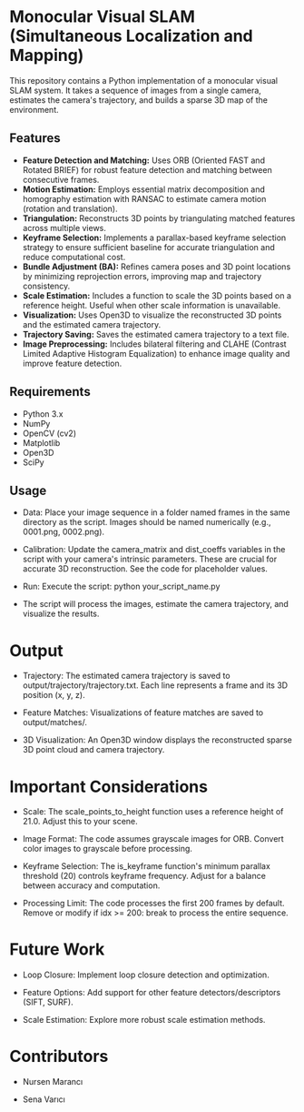 # Monocular Visual SLAM (Simultaneous Localization and Mapping)

This repository contains a Python implementation of a monocular visual SLAM system. It takes a sequence of images from a single camera, estimates the camera's trajectory, and builds a sparse 3D map of the environment.

## Features

* **Feature Detection and Matching:** Uses ORB (Oriented FAST and Rotated BRIEF) for robust feature detection and matching between consecutive frames.
* **Motion Estimation:** Employs essential matrix decomposition and homography estimation with RANSAC to estimate camera motion (rotation and translation).
* **Triangulation:** Reconstructs 3D points by triangulating matched features across multiple views.
* **Keyframe Selection:** Implements a parallax-based keyframe selection strategy to ensure sufficient baseline for accurate triangulation and reduce computational cost.
* **Bundle Adjustment (BA):** Refines camera poses and 3D point locations by minimizing reprojection errors, improving map and trajectory consistency.
* **Scale Estimation:** Includes a function to scale the 3D points based on a reference height. Useful when other scale information is unavailable.
* **Visualization:** Uses Open3D to visualize the reconstructed 3D points and the estimated camera trajectory.
* **Trajectory Saving:** Saves the estimated camera trajectory to a text file.
* **Image Preprocessing:** Includes bilateral filtering and CLAHE (Contrast Limited Adaptive Histogram Equalization) to enhance image quality and improve feature detection.

## Requirements

* Python 3.x
* NumPy
* OpenCV (cv2)
* Matplotlib
* Open3D
* SciPy

## Usage
* Data: Place your image sequence in a folder named frames in the same directory as the script. Images should be named numerically (e.g., 0001.png, 0002.png).

* Calibration: Update the camera_matrix and dist_coeffs variables in the script with your camera's intrinsic parameters. These are crucial for accurate 3D reconstruction. See the code for placeholder values.

* Run: Execute the script: python your_script_name.py

* The script will process the images, estimate the camera trajectory, and visualize the results.

# Output
* Trajectory: The estimated camera trajectory is saved to output/trajectory/trajectory.txt. Each line represents a frame and its 3D position (x, y, z).

* Feature Matches: Visualizations of feature matches are saved to output/matches/.

* 3D Visualization: An Open3D window displays the reconstructed sparse 3D point cloud and camera trajectory.

# Important Considerations
* Scale: The scale_points_to_height function uses a reference height of 21.0. Adjust this to your scene.

* Image Format: The code assumes grayscale images for ORB. Convert color images to grayscale before processing.

* Keyframe Selection: The is_keyframe function's minimum parallax threshold (20) controls keyframe frequency. Adjust for a balance between accuracy and computation.

* Processing Limit: The code processes the first 200 frames by default. Remove or modify if idx >= 200: break to process the entire sequence.

# Future Work
* Loop Closure: Implement loop closure detection and optimization.

* Feature Options: Add support for other feature detectors/descriptors (SIFT, SURF).

* Scale Estimation: Explore more robust scale estimation methods.

# Contributors

* Nursen Marancı

* Sena Varıcı
